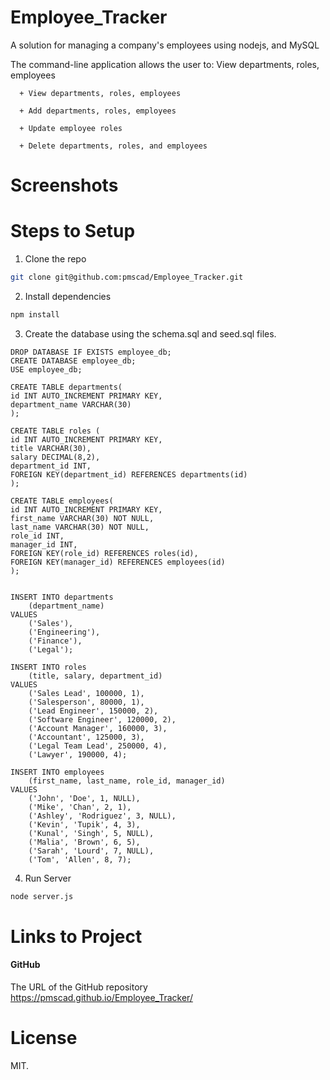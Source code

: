 # Employee_Tracker

A solution for managing a company's employees using nodejs, and MySQL

The command-line application allows the user to: View departments, roles, employees

      + View departments, roles, employees

      + Add departments, roles, employees

      + Update employee roles

      + Delete departments, roles, and employees

# Screenshots

# Steps to Setup

1. Clone the repo

```bash
git clone git@github.com:pmscad/Employee_Tracker.git
```

2. Install dependencies

```bash
npm install
```

3. Create the database using the schema.sql and seed.sql files.

```
DROP DATABASE IF EXISTS employee_db;
CREATE DATABASE employee_db;
USE employee_db;

CREATE TABLE departments(
id INT AUTO_INCREMENT PRIMARY KEY,
department_name VARCHAR(30)
);

CREATE TABLE roles (
id INT AUTO_INCREMENT PRIMARY KEY,
title VARCHAR(30),
salary DECIMAL(8,2),
department_id INT,
FOREIGN KEY(department_id) REFERENCES departments(id)
);

CREATE TABLE employees(
id INT AUTO_INCREMENT PRIMARY KEY,
first_name VARCHAR(30) NOT NULL,
last_name VARCHAR(30) NOT NULL,
role_id INT,
manager_id INT,
FOREIGN KEY(role_id) REFERENCES roles(id),
FOREIGN KEY(manager_id) REFERENCES employees(id)
);


```

```
INSERT INTO departments
    (department_name)
VALUES
    ('Sales'),
    ('Engineering'),
    ('Finance'),
    ('Legal');

INSERT INTO roles
    (title, salary, department_id)
VALUES
    ('Sales Lead', 100000, 1),
    ('Salesperson', 80000, 1),
    ('Lead Engineer', 150000, 2),
    ('Software Engineer', 120000, 2),
    ('Account Manager', 160000, 3),
    ('Accountant', 125000, 3),
    ('Legal Team Lead', 250000, 4),
    ('Lawyer', 190000, 4);

INSERT INTO employees
    (first_name, last_name, role_id, manager_id)
VALUES
    ('John', 'Doe', 1, NULL),
    ('Mike', 'Chan', 2, 1),
    ('Ashley', 'Rodriguez', 3, NULL),
    ('Kevin', 'Tupik', 4, 3),
    ('Kunal', 'Singh', 5, NULL),
    ('Malia', 'Brown', 6, 5),
    ('Sarah', 'Lourd', 7, NULL),
    ('Tom', 'Allen', 8, 7);

```

4. Run Server

```bash
node server.js
```

# Links to Project

#### GitHub

The URL of the GitHub repository
https://pmscad.github.io/Employee_Tracker/

# License

MIT.
